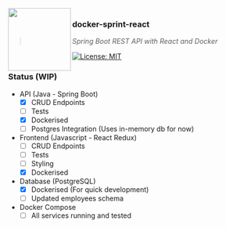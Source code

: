 <img src="http://i.imgur.com/3eS1lXz.png" align="left" width="128px" height="128px"/>

### **docker-sprint-react**
> *Spring Boot REST API with React and Docker*

[![License: MIT](https://img.shields.io/badge/License-MIT-yellow.svg)](https://opensource.org/licenses/MIT)

### Status (WIP)
- API (Java - Spring Boot)
  - [x] CRUD Endpoints
  - [ ] Tests
  - [x] Dockerised
  - [ ] Postgres Integration (Uses in-memory db for now)

- Frontend (Javascript - React Redux)
  - [ ] CRUD Endpoints
  - [ ] Tests
  - [ ] Styling
  - [x] Dockerised

- Database (PostgreSQL)
  - [x] Dockerised (For quick development)
  - [ ] Updated employees schema

- Docker Compose
  - [ ] All services running and tested
